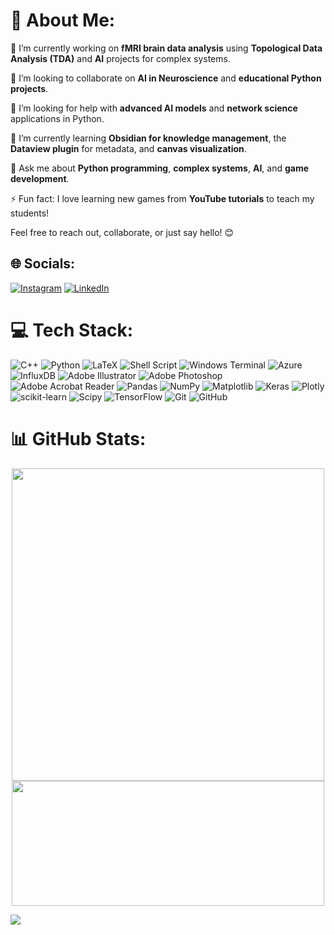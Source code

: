 # 💫 About Me:

🔭 I’m currently working on **fMRI brain data analysis** using **Topological Data Analysis (TDA)** and **AI** projects for complex systems.

👯 I’m looking to collaborate on **AI in Neuroscience** and **educational Python projects**.

🤝 I’m looking for help with **advanced AI models** and **network science** applications in Python.

🌱 I’m currently learning **Obsidian for knowledge management**, the **Dataview plugin** for metadata, and **canvas visualization**.

💬 Ask me about **Python programming**, **complex systems**, **AI**, and **game development**.

⚡ Fun fact: I love learning new games from **YouTube tutorials** to teach my students!

Feel free to reach out, collaborate, or just say hello! 😊



## 🌐 Socials:
[![Instagram](https://img.shields.io/badge/Instagram-%23E4405F.svg?logo=Instagram&logoColor=white)](https://instagram.com/mohimozaffari) [![LinkedIn](https://img.shields.io/badge/LinkedIn-%230077B5.svg?logo=linkedin&logoColor=white)](https://linkedin.com/in/mohimozaffari) 

# 💻 Tech Stack:
![C++](https://img.shields.io/badge/c++-%2300599C.svg?style=for-the-badge&logo=c%2B%2B&logoColor=white) ![Python](https://img.shields.io/badge/python-3670A0?style=for-the-badge&logo=python&logoColor=ffdd54) ![LaTeX](https://img.shields.io/badge/latex-%23008080.svg?style=for-the-badge&logo=latex&logoColor=white) ![Shell Script](https://img.shields.io/badge/shell_script-%23121011.svg?style=for-the-badge&logo=gnu-bash&logoColor=white) ![Windows Terminal](https://img.shields.io/badge/Windows%20Terminal-%234D4D4D.svg?style=for-the-badge&logo=windows-terminal&logoColor=white) ![Azure](https://img.shields.io/badge/azure-%230072C6.svg?style=for-the-badge&logo=microsoftazure&logoColor=white) ![InfluxDB](https://img.shields.io/badge/InfluxDB-22ADF6?style=for-the-badge&logo=InfluxDB&logoColor=white) ![Adobe Illustrator](https://img.shields.io/badge/adobe%20illustrator-%23FF9A00.svg?style=for-the-badge&logo=adobe%20illustrator&logoColor=white) ![Adobe Photoshop](https://img.shields.io/badge/adobe%20photoshop-%2331A8FF.svg?style=for-the-badge&logo=adobe%20photoshop&logoColor=white) ![Adobe Acrobat Reader](https://img.shields.io/badge/Adobe%20Acrobat%20Reader-EC1C24.svg?style=for-the-badge&logo=Adobe%20Acrobat%20Reader&logoColor=white) ![Pandas](https://img.shields.io/badge/pandas-%23150458.svg?style=for-the-badge&logo=pandas&logoColor=white) ![NumPy](https://img.shields.io/badge/numpy-%23013243.svg?style=for-the-badge&logo=numpy&logoColor=white) ![Matplotlib](https://img.shields.io/badge/Matplotlib-%23ffffff.svg?style=for-the-badge&logo=Matplotlib&logoColor=black) ![Keras](https://img.shields.io/badge/Keras-%23D00000.svg?style=for-the-badge&logo=Keras&logoColor=white) ![Plotly](https://img.shields.io/badge/Plotly-%233F4F75.svg?style=for-the-badge&logo=plotly&logoColor=white) ![scikit-learn](https://img.shields.io/badge/scikit--learn-%23F7931E.svg?style=for-the-badge&logo=scikit-learn&logoColor=white) ![Scipy](https://img.shields.io/badge/SciPy-%230C55A5.svg?style=for-the-badge&logo=scipy&logoColor=%white) ![TensorFlow](https://img.shields.io/badge/TensorFlow-%23FF6F00.svg?style=for-the-badge&logo=TensorFlow&logoColor=white) ![Git](https://img.shields.io/badge/git-%23F05033.svg?style=for-the-badge&logo=git&logoColor=white) ![GitHub](https://img.shields.io/badge/github-%23121011.svg?style=for-the-badge&logo=github&logoColor=white)
# 📊 GitHub Stats:                                                                                                                                              

<p align="center">
  <img src="https://github-readme-stats.vercel.app/api?username=MohiMozaffari&theme=dark&hide_border=false&include_all_commits=true&count_private=true"  heghit="150" width="500">
  <img src="https://github-readme-stats.vercel.app/api/top-langs/?username=MohiMozaffari&theme=dark&hide_border=false&include_all_commits=true&count_private=true&layout=compact"  height="200" width="500">
</p>

[![](https://visitcount.itsvg.in/api?id=MohiMozaffari&icon=5&color=11)](https://visitcount.itsvg.in)

<!-- Proudly created with GPRM ( https://gprm.itsvg.in ) -->
